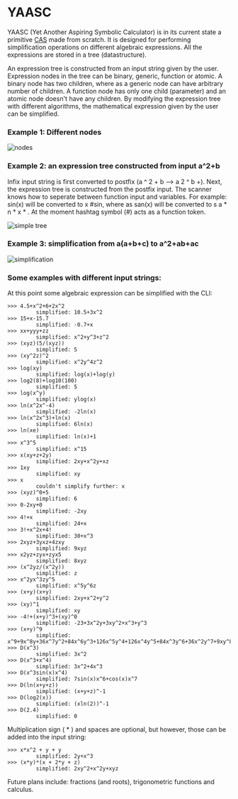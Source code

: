 # YAASC
YAASC (Yet Another Aspiring Symbolic Calculator) is in its current state a primitive [CAS](https://en.wikipedia.org/wiki/Computer_algebra_system) made from scratch. It is designed for performing simplification operations on different algebraic expressions. All the expressions are stored in a tree (datastructure).

An expression tree is constructed from an input string given by the user. Expression nodes in the tree can be binary, generic, function or atomic. A binary node has two children, where as a generic node can have arbitrary number of children. A function node has only one child (parameter) and an atomic node doesn't have any children. By modifying the expression tree with different algorithms, the mathematical expression given by the user can be simplified.


### Example 1: Different nodes
![nodes](https://github.com/squarematr1x/YAASC/blob/master/Resources/img3.png?raw=true)

### Example 2: an expression tree constructed from input a^2+b
Infix input string is first converted to postfix (a ^ 2 + b --> a 2 ^ b +). Next, the expression tree is constructed from the postfix input. The scanner knows how to seperate between function input and variables. For example: sin(x) will be converted to x #sin, where as san(x) will be converted to s a * n * x * . At the moment hashtag symbol (#) acts as a function token.

![simple tree](https://github.com/squarematr1x/YAASC/blob/master/Resources/img1.png?raw=true)

### Example 3: simplification from a(a+b+c) to a^2+ab+ac
![simplification](https://github.com/squarematr1x/YAASC/blob/master/Resources/img2.png?raw=true)

### Some examples with different input strings:

At this point some algebraic expression can be simplified with the CLI:

```
>>> 4.5+x^2+6+2x^2
         simplified: 10.5+3x^2
>>> 15+x-15.7
         simplified: -0.7+x
>>> xx+yyy+zz
         simplified: x^2+y^3+z^2
>>> (xyz)(5/(xyz))
         simplified: 5
>>> (xy^2z)^2
         simplified: x^2y^4z^2
>>> log(xy)
         simplified: log(x)+log(y)
>>> log2(8)+log10(100)
         simplified: 5
>>> log(x^y)
         simplified: ylog(x)
>>> ln(x^2x^-4)
         simplified: -2ln(x)
>>> ln(x^2x^3)+ln(x)
         simplified: 6ln(x)
>>> ln(xe)
         simplified: ln(x)+1
>>> x^3^5
         simplified: x^15
>>> x(xy+z+2y)
         simplified: 2xy+x^2y+xz   
>>> 1xy
         simplified: xy
>>> x
         couldn't simplify further: x
>>> (xyz)^0+5
         simplified: 6
>>> 0-2xy+0
         simplified: -2xy
>>> 4!+x
         simplified: 24+x
>>> 3!+x^2x+4!
         simplified: 30+x^3       
>>> 2xyz+3yxz+4zxy
         simplified: 9xyz   
>>> x2yz+zyx+zyx5
         simplified: 8xyz        
>>> (x^2yz/(x^2y))
         simplified: z
>>> x^2yx^3zy^5
         simplified: x^5y^6z
>>> (x+y)(x+y)
         simplified: 2xy+x^2+y^2
>>> (xy)^1
         simplified: xy
>>> -4!+(x+y)^3+(xy)^0
         simplified: -23+3x^2y+3xy^2+x^3+y^3
>>> (x+y)^9
         simplified: x^9+9x^8y+36x^7y^2+84x^6y^3+126x^5y^4+126x^4y^5+84x^3y^6+36x^2y^7+9xy^8+y^9
>>> D(x^3)
         simplified: 3x^2
>>> D(x^3+x^4)
         simplified: 3x^2+4x^3
>>> D(x^3sin(x)x^4)
         simplified: 7sin(x)x^6+cos(x)x^7
>>> D(ln(x+y+z))
         simplified: (x+y+z)^-1
>>> D(log2(x))
         simplified: (xln(2))^-1
>>> D(2.4)
         simplified: 0   
```

Multiplication sign ( * ) and spaces are optional, but however, those can be added into the input string:

```
>>> x*x^2 + y + y
         simplified: 2y+x^3
>>> (x*y)*(x + 2*y + z)
         simplified: 2xy^2+x^2y+xyz         
```

Future plans include: fractions (and roots), trigonometric functions and calculus.
